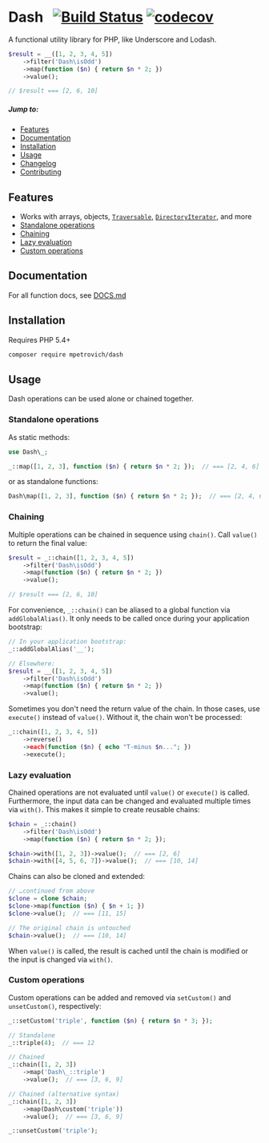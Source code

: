 Dash &nbsp; [![Build Status](https://travis-ci.org/mpetrovich/Dash.svg?branch=master)](https://travis-ci.org/mpetrovich/Dash) [![codecov](https://codecov.io/gh/mpetrovich/Dash/branch/master/graph/badge.svg)](https://codecov.io/gh/mpetrovich/Dash)
===
A functional utility library for PHP, like Underscore and Lodash.

```php
$result = __([1, 2, 3, 4, 5])
	->filter('Dash\isOdd')
	->map(function ($n) { return $n * 2; })
	->value();

// $result === [2, 6, 10]
```

##### Jump to:
- [Features](#features)
- [Documentation](#documentation)
- [Installation](#installation)
- [Usage](#usage)
- [Changelog](CHANGELOG.md)
- [Contributing](CONTRIBUTING.md)


Features
---
- Works with arrays, objects, [`Traversable`](http://php.net/manual/en/class.traversable.php), [`DirectoryIterator`](http://php.net/manual/en/class.directoryiterator.php), and more
- [Standalone operations](#standalone-operations)
- [Chaining](#chaining)
- [Lazy evaluation](#lazy-evaluation)
- [Custom operations](#custom-operations)


Documentation
---
For all function docs, see [DOCS.md](DOCS.md)


Installation
---
Requires PHP 5.4+
```sh
composer require mpetrovich/dash
```


Usage
---
Dash operations can be used alone or chained together.


### Standalone operations
As static methods:

```php
use Dash\_;

_::map([1, 2, 3], function ($n) { return $n * 2; });  // === [2, 4, 6]
```

or as standalone functions:

```php
Dash\map([1, 2, 3], function ($n) { return $n * 2; });  // === [2, 4, 6]
```


### Chaining
Multiple operations can be chained in sequence using `chain()`. Call `value()` to return the final value:

```php
$result = _::chain([1, 2, 3, 4, 5])
	->filter('Dash\isOdd')
	->map(function ($n) { return $n * 2; })
	->value();

// $result === [2, 6, 10]
```

For convenience, `_::chain()` can be aliased to a global function via `addGlobalAlias()`. It only needs to be called once during your application bootstrap:

```php
// In your application bootstrap:
_::addGlobalAlias('__');

// Elsewhere:
$result = __([1, 2, 3, 4, 5])
	->filter('Dash\isOdd')
	->map(function ($n) { return $n * 2; })
	->value();
```

Sometimes you don't need the return value of the chain. In those cases, use `execute()` instead of `value()`. Without it, the chain won't be processed:

```php
_::chain([1, 2, 3, 4, 5])
	->reverse()
	->each(function ($n) { echo "T-minus $n..."; })
	->execute();
```


### Lazy evaluation
Chained operations are not evaluated until `value()` or `execute()` is called. Furthermore, the input data can be changed and evaluated multiple times via `with()`. This makes it simple to create reusable chains:

```php
$chain = _::chain()
	->filter('Dash\isOdd')
	->map(function ($n) { return $n * 2; });

$chain->with([1, 2, 3])->value();  // === [2, 6]
$chain->with([4, 5, 6, 7])->value();  // === [10, 14]
```

Chains can also be cloned and extended:

```php
// …continued from above
$clone = clone $chain;
$clone->map(function ($n) { $n + 1; })
$clone->value();  // === [11, 15]

// The original chain is untouched
$chain->value();  // === [10, 14]
```

When `value()` is called, the result is cached until the chain is modified or the input is changed via `with()`.


### Custom operations
Custom operations can be added and removed via `setCustom()` and `unsetCustom()`, respectively:

```php
_::setCustom('triple', function ($n) { return $n * 3; });

// Standalone
_::triple(4);  // === 12

// Chained
_::chain([1, 2, 3])
	->map('Dash\_::triple')
	->value();  // === [3, 6, 9]

// Chained (alternative syntax)
_::chain([1, 2, 3])
	->map(Dash\custom('triple'))
	->value();  // === [3, 6, 9]

_::unsetCustom('triple');
```
